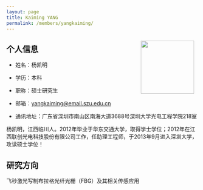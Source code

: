 ```yaml
---
layout: page
title: Kaiming YANG
permalink: /members/yangkaiming/
---
```


<a href="{{ site.baseurl }}/members/yangkaiming/">
<img src="{{ site.baseurl }}/images/yangkaiming-140x178.jpg" style="width: 140px; float: right; margin: 10px" />
</a>

## 个人信息

+ 姓名：杨凯明

+ 学历：本科

+ 职称：硕士研究生

+ 邮箱：yangkaiming@email.szu.edu.cn

+ 通讯地址：广东省深圳市南山区南海大道3688号深圳大学光电工程学院218室

杨凯明，江西临川人。2012年毕业于华东交通大学，取得学士学位；2012年在江西联创光电科技股份有限公司工作，任助理工程师，于2013年9月进入深圳大学，攻读硕士学位！

## 研究方向

  飞秒激光写制布拉格光纤光栅（FBG）及其相关传感应用
